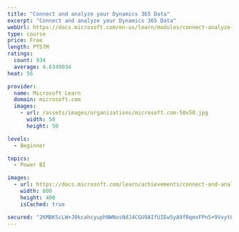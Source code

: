 ```yaml
---
title: "Connect and analyze your Dynamics 365 Data​"
excerpt: "Connect and analyze your Dynamics 365 Data​"
webUrl: https://docs.microsoft.com/en-us/learn/modules/connect-analyze-dynamics-365-data/
type: course
price: Free
length: PT57M
ratings:
  count: 934
  average: 4.6349034
heat: 56

provider:
  name: Microsoft Learn
  domain: microsoft.com
  images:
    - url: /assets/images/organizations/microsoft.com-50x50.jpg
      width: 50
      height: 50

levels:
  - Beginner

topics:
  - Power BI

images:
  - url: https://docs.microsoft.com/learn/achievements/connect-and-analyze-your-microsoft-dynamics-365-data-social.png
    width: 800
    height: 400
    isCached: true

secured: "2KMBKScLW+J0kcahcyuphNWNosNdJ4CGU9AIfUIEw5yA9fRqmxFPn5+9Vxyt0rCsysBRqXVh9SU+BIDGbuMrNXOJE8uXVux1qJK1UMg41HGPfYMcFYCIml2QYPjvGsUNHnAHkT7FKntca/nyeckbLMU528ubJ/PAFFmWpqd/ZmaekaA4HOPkHsDMRkGYSdVX/JVhlVoXqOe/bj9WOAwaNsrLzg8/Prq7q8Cdwl3thVS3mRDvdTewHDPhOU3lSV3OYbRimj1kX5FBVpEbErjRQc/Xpp2i+A3KtfiyFV4U3GdzU9Irg8LBHZI50wQ2799LrwPKxvzSYspLc7YN9pkplt9AAI1kS3283HuQx3HJJ4cxHj2bno/nVeDXgZ3twe+i5L0WVqDfWD+HnssOHydkoQ==;7vNR1Mm+U2JhY842O6cdyw=="
---
```


